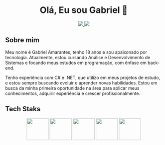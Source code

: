 <h1 align="center"> Olá, Eu sou Gabriel 👋</h1>

 <p align="center">
  <a href="https://www.linkedin.com/in/gabriel-amarantes" target="_blank">
   <img src="https://img.shields.io/badge/-LinkedIn-%230077B5?style=for-the-badge&logo=linkedin&logoColor=white" target="_blank">
  </a>
  <a href = "mailto:gabrielamarantes13@gmail.com"><img loading="lazy" src="https://img.shields.io/badge/Gmail-D14836?style=for-the-badge&logo=gmail&logoColor=white" target="_blank"></a> 
 </p>
 
## Sobre mim
<p>Meu nome é Gabriel Amarantes, tenho 18 anos e sou apaixonado por tecnologia. Atualmente, estou cursando Análise e Desenvolvimento de Sistemas e focando meus estudos em programação, com ênfase em back-end.

Tenho experiência com C# e .NET, que utilizo em meus projetos de estudo, e estou sempre buscando evoluir e aprender novas habilidades. Estou em busca da minha primeira oportunidade na área para aplicar meus conhecimentos, adquirir experiência e crescer profissionalmente.</p>

## Tech Staks

<p align="center">
  <img src="https://cdn.jsdelivr.net/gh/devicons/devicon/icons/csharp/csharp-original.svg" width="70" height="70"/>
  <img src="https://cdn.jsdelivr.net/gh/devicons/devicon@latest/icons/dotnetcore/dotnetcore-original.svg" width="70" height="70"/>
  <img src="https://cdn.jsdelivr.net/gh/devicons/devicon@latest/icons/html5/html5-original.svg" width="70" height="70"/>
  <img src="https://cdn.jsdelivr.net/gh/devicons/devicon@latest/icons/css3/css3-original.svg" width="70" height="70"/>
 <img src="https://cdn.jsdelivr.net/gh/devicons/devicon@latest/icons/microsoftsqlserver/microsoftsqlserver-original.svg" width="70" height="70"/>
</p>
            
          
